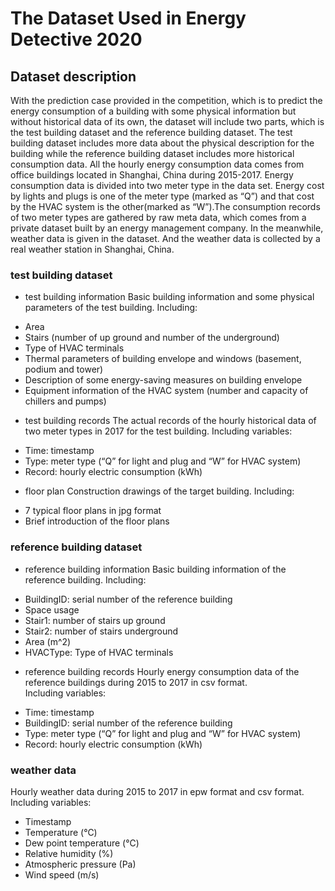 # The Dataset Used in Energy Detective 2020
## Dataset description
With the prediction case provided in the competition, which is to predict the energy consumption of a building with some physical information but without historical data of its own, the dataset will include two parts, which is the test building dataset and the reference building dataset. The test building dataset includes more data about the physical description for the building while the reference building dataset includes more historical consumption data.
All the hourly energy consumption data comes from office buildings located in Shanghai, China during 2015-2017. Energy consumption data is divided into two meter type in the data set. Energy cost by lights and plugs is one of the meter type (marked as “Q”) and that cost by the HVAC system is the other(marked as “W”).The consumption records of two meter types are gathered by raw meta data, which comes from a private dataset built by an energy management company.
In the meanwhile, weather data is given in the dataset. And the weather data is collected by a real weather station in Shanghai, China.

### test building dataset
* test building information
Basic building information and some physical parameters of the test building.
Including:
- Area
- Stairs (number of up ground and number of the underground)
- Type of HVAC terminals
- Thermal parameters of building envelope and windows (basement, podium and tower)
- Description of some energy-saving measures on building envelope
- Equipment information of the HVAC system (number and capacity of chillers and pumps)   

* test building records
The actual records of the hourly historical data of two meter types in 2017 for the test building.
Including variables:
- Time: timestamp
- Type: meter type (“Q” for light and plug and “W” for HVAC system)
- Record: hourly electric consumption (kWh)   

* floor plan
Construction drawings of the target building.
Including:
- 7 typical floor plans in jpg format
- Brief introduction of the floor plans

### reference building dataset
* reference building information
Basic building information of the reference building.
Including:
- BuildingID: serial number of the reference building
- Space usage
- Stair1: number of stairs up ground 
- Stair2: number of stairs underground
- Area (m^2)
- HVACType: Type of HVAC terminals   

* reference building records
Hourly energy consumption data of the reference buildings during 2015 to 2017 in csv format.   
Including variables:
- Time: timestamp   
- BuildingID: serial number of the reference building   
- Type: meter type (“Q” for light and plug and “W” for HVAC system)   
- Record: hourly electric consumption (kWh)   

### weather data
Hourly weather data during 2015 to 2017 in epw format and csv format.   
Including variables:
- Timestamp   
- Temperature (℃)   
- Dew point temperature (℃)   
- Relative humidity (%)   
- Atmospheric pressure (Pa)   
- Wind speed (m/s)   
